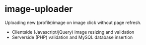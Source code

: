 # image-uploader

Uploading new (profile)image on image click without page refresh.
- Clientside (Javascript/jQuery) image resizing and validation
- Serverside (PHP) validation and MySQL database insertion